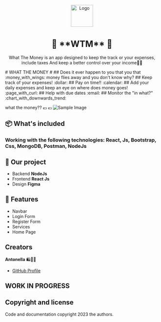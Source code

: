 <p align="center">
  <a href="https://github.com/AntoCLus/WTM">
    <img src="../WTM/client/src/images/readme.png" alt="Logo" width=72 height=72>
  </a>

  <h1 align="center">🌟 **WTM** 🌟</h1>

  <p align="center">
    What The Money is an app designed to keep the track or your expenses, include taxes
    And keep a better control over your income🛒✨
  </p>
</p>
# WHAT THE MONEY #
## Does it ever happen to you that you that :money_with_wings: money flies away and you don't know why?
## Keep track of your expenses!  :dollar:
## Pay on time!!  :calendar:
## Add your daily expenses and keep an eye on where does money goes!  :page_with_curl:
## Help with due dates 	 :email:
## Monitor the "in what?" :chart_with_downwards_trend: 

what the money?? 💶 :euro:
![Sample Image](https:../WTM/client/src/images/readme.png)

## 📦 **What's included**
### Working with the following technologies: **React**, **Js**, **Bootstrap**, **Css**, **MongoDB**, **Postman**, **NodeJs** ###

## 🚀 **Our project**
- Backend **NodeJs**
- Frontend **React Js**
- Design **Figma**

## 🌟 **Features**
- Navbar
- Login Form
- Register Form
- Services
- Home Page

## Creators

**Antonella** 🛍️🌟👜

- [GitHub Profile](https://github.com/AntoCLus)



## WORK IN PROGRESS

## Copyright and license

Code and documentation copyright 2023 the authors.